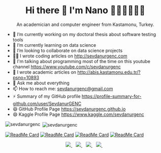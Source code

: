 

<h1 align='center'>
  Hi there 👋 I'm Nano 👩🏻‍💻👩🏻‍🏫
</h1>

<p align='center'>
  An academician and computer engineer from Kastamonu, Turkey.
 
- 🔭 I’m currently working on my doctoral thesis about software testing tools
- 🌱 I’m currently learning on data science
- 👯 I’m looking to collaborate on data science projects
- ✍🏻 I wrote coding articles on <a href="http://sevdanurgenc.com" target="_blank">http://sevdanurgenc.com</a>
- 💬 I'm talking about programming most of the time on this youtube channel <a href="https://www.youtube.com/c/sevdanurgenc" target="_blank">https://www.youtube.com/c/sevdanurgenc</a>
- 🤔 I wrote academic articles on <a href="http://abis.kastamonu.edu.tr/?psno=10893" target="_blank">http://abis.kastamonu.edu.tr/?psno=10893</a> 
- 💬 Ask me about everything
- 📫 How to reach me: <a href="mailto:sevdanurgenc@gmail.com">sevdanurgenc@gmail.com</a>  
- ⚡ Summary of my GitHub profile <a href="https://profile-summary-for-github.com/user/SevdanurGENC" target="_blank">https://profile-summary-for-github.com/user/SevdanurGENC</a> 
- 😄 GitHub Profile Page <a href="https://sevdanurgenc.github.io" target="_blank">https://sevdanurgenc.github.io</a> 
- 😄 Kaggle Profile Page <a href="https://www.kaggle.com/sevdanurgenc" target="_blank">https://www.kaggle.com/sevdanurgenc</a>
  </p>


<p><img align="left" src="https://github-readme-stats.vercel.app/api/top-langs/?username=sevdanurgenc&layout=compact&hide=html" alt="sevdanurgenc" /></p>
<p>&nbsp;<img align="center" src="https://github-readme-stats.vercel.app/api?username=sevdanurgenc&show_icons=true" alt="sevdanurgenc" /></p>
 
<!--[![Repositories](https://sevdanurgenc-github-readme-stats.vercel.app/api/repos/?username=sevdanurgenc&top=7)](https://github.com/sevdanurgenc?tab=repositories)-->

[![ReadMe Card](https://github-readme-stats.vercel.app/api/pin/?username=SevdanurGENC&repo=PyQt5-SQLite-CRUD-Project)](https://github.com/sevdanurgenc/PyQt5-SQLite-CRUD-Project)
[![ReadMe Card](https://github-readme-stats.vercel.app/api/pin/?username=SevdanurGENC&repo=Flutter-Mini-Project)](https://github.com/sevdanurgenc/Flutter-Mini-Project)
[![ReadMe Card](https://github-readme-stats.vercel.app/api/pin/?username=SevdanurGENC&repo=E-Commerce-Flutter-App)](https://github.com/sevdanurgenc/E-Commerce-Flutter-App)
[![ReadMe Card](https://github-readme-stats.vercel.app/api/pin/?username=SevdanurGENC&repo=TensorFlowTutorialBeginner)](https://github.com/sevdanurgenc/TensorFlowTutorialBeginner)





<p align='center'>
 
 <a href="https://www.youtube.com/channel/UCOsXmclbEKgC8tMqcL_SMvQ">
    <img src="https://img.shields.io/badge/youtube-%230077B5.svg?&style=for-the-badge&logo=youtube&logoColor=white" />
  </a>&nbsp;&nbsp;
  <a href="https://www.linkedin.com/in/sevdanurgenc/">
    <img src="https://img.shields.io/badge/linkedin-%230077B5.svg?&style=for-the-badge&logo=linkedin&logoColor=white" />
  </a>&nbsp;&nbsp;
  <a href="https://instagram.com/sevdanurgenc">
    <img src="https://img.shields.io/badge/instagram-%23E4405F.svg?&style=for-the-badge&logo=instagram&logoColor=white" />        
  </a>&nbsp;&nbsp;
   <a href="https://twitter.com/sevdanurgenc">
    <img src="https://img.shields.io/badge/twitter-%23E4405F.svg?&style=for-the-badge&logo=twitter&logoColor=white" />        
  </a>&nbsp;&nbsp;
  
</p>

<!--
### Hi there 👋


**SevdanurGENC/SevdanurGENC** is a ✨ _special_ ✨ repository because its `README.md` (this file) appears on your GitHub profile.

Here are some ideas to get you started:

- 🔭 I’m currently working on ...
- 🌱 I’m currently learning ...
- 👯 I’m looking to collaborate on ...
- 🤔 I’m looking for help with ...
- 💬 Ask me about ...
- 📫 How to reach me: ...
- 😄 Pronouns: ...
- ⚡ Fun fact: ...
- https://github.githubassets.com/images/mona-whisper.gif
-->

